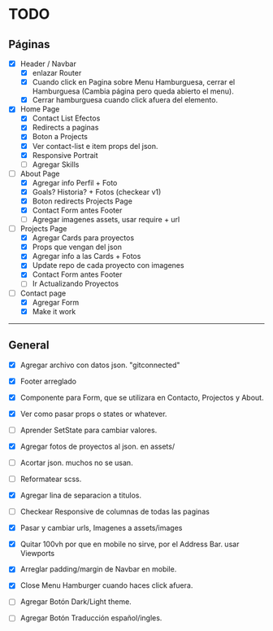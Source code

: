 # TODO

## Páginas

* [x] Header / Navbar
  * [x] enlazar Router
  * [x] Cuando click en Pagina sobre Menu Hamburguesa, cerrar el Hamburguesa (Cambia página pero queda abierto el menu).
  * [x] Cerrar hamburguesa cuando click afuera del elemento.  

* [x] Home Page
  * [x] Contact List Efectos
  * [x] Redirects a paginas
  * [x] Boton a Projects
  * [x] Ver contact-list e item props del json.
  * [x] Responsive Portrait
  * [ ] Agregar Skills

* [ ] About Page
  * [x] Agregar info Perfil + Foto
  * [x] Goals? Historia? + Fotos (checkear v1)
  * [x] Boton redirects Projects Page
  * [x] Contact Form antes Footer
  * [ ] Agregar imagenes assets, usar require + url

* [ ] Projects Page
  * [x] Agregar Cards para proyectos
  * [x] Props que vengan del json
  * [x] Agregar info a las Cards + Fotos
  * [x] Update repo de cada proyecto con imagenes
  * [x] Contact Form antes Footer
  * [ ] Ir Actualizando Proyectos

* [ ] Contact page
  * [x] Agregar Form
  * [x] Make it work

---

## General

* [x] Agregar archivo con datos json. "gitconnected"
* [x] Footer arreglado
* [x] Componente para Form, que se utilizara en Contacto, Projectos y About.
* [x] Ver como pasar props o states or whatever.
* [ ] Aprender SetState para cambiar valores.
* [x] Agregar fotos de proyectos al json. en assets/
* [ ] Acortar json. muchos no se usan.
* [ ] Reformatear scss.

* [x] Agregar lina de separacion a titulos.
* [ ] Checkear Responsive de columnas de todas las paginas
* [x] Pasar y cambiar urls, Imagenes a assets/images
* [x] Quitar 100vh por que en mobile no sirve, por el Address Bar. usar Viewports
* [x] Arreglar padding/margin de Navbar en mobile.
* [x] Close Menu Hamburger cuando haces click afuera.
* [ ] Agregar Botón Dark/Light theme.
* [ ] Agregar Botón Traducción español/ingles.
